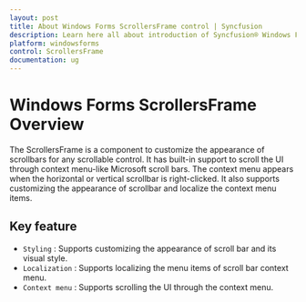```yaml
---
layout: post
title: About Windows Forms ScrollersFrame control | Syncfusion
description: Learn here all about introduction of Syncfusion® Windows Forms ScrollersFrame control, its elements and more details.
platform: windowsforms
control: ScrollersFrame
documentation: ug
---
```


# Windows Forms ScrollersFrame Overview

The ScrollersFrame is a component to customize the appearance of scrollbars for any scrollable control. It has built-in support to scroll the UI through context menu-like Microsoft scroll bars. The context menu appears when the horizontal or vertical scrollbar is right-clicked. It also supports customizing the appearance of scrollbar and localize the context menu items.

## Key feature

* `Styling` : Supports customizing the appearance of scroll bar and its visual style.
* `Localization` : Supports localizing the menu items of scroll bar context menu.
* `Context menu` : Supports scrolling the UI through the context menu.
